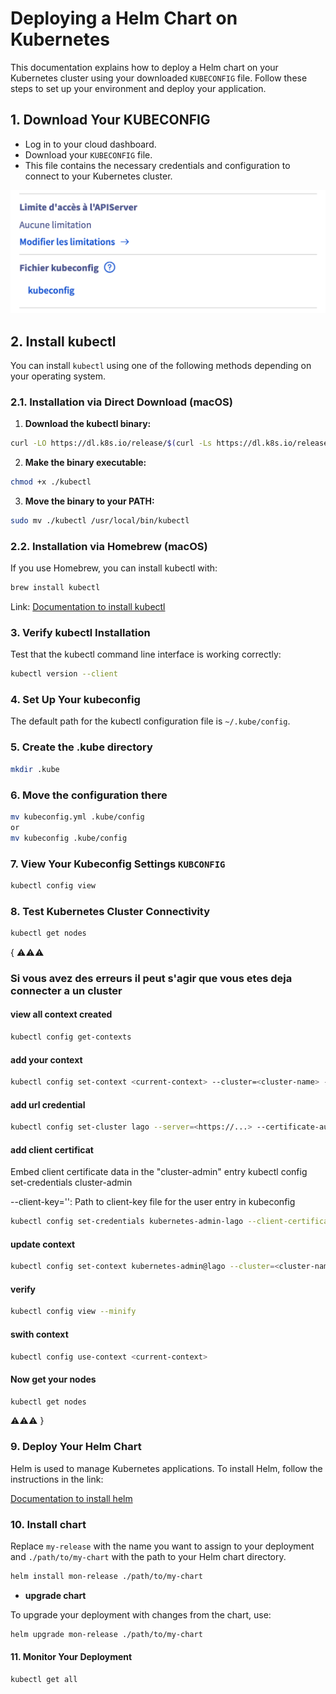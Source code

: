 # Deploying a Helm Chart on Kubernetes

This documentation explains how to deploy a Helm chart on your Kubernetes cluster using your downloaded `KUBECONFIG` file. Follow these steps to set up your environment and deploy your application.

## 1. Download Your KUBECONFIG

- Log in to your cloud dashboard.
- Download your `KUBECONFIG` file.
- This file contains the necessary credentials and configuration to connect to your Kubernetes cluster.

![ovhcloud kubeconfig](asset/ref.png)

## 2. Install kubectl

You can install `kubectl` using one of the following methods depending on your operating system.

### 2.1. Installation via Direct Download (macOS)

1. **Download the kubectl binary:**

```bash
curl -LO https://dl.k8s.io/release/$(curl -Ls https://dl.k8s.io/release/stable.txt)/bin/darwin/amd64/kubectl
```

2. **Make the binary executable:**

```bash
chmod +x ./kubectl
```
 
3. **Move the binary to your PATH:**

```bash
sudo mv ./kubectl /usr/local/bin/kubectl
```

### 2.2. Installation via Homebrew (macOS)

If you use Homebrew, you can install kubectl with:

```bash
brew install kubectl
```

Link:
[Documentation to install kubectl](https://kubernetes.io/fr/docs/tasks/tools/install-kubectl/)

### 3. Verify kubectl Installation

Test that the kubectl command line interface is working correctly:

```bash
kubectl version --client
```
 
### 4. Set Up Your kubeconfig

The default path for the kubectl configuration file is `~/.kube/config`.
 
### 5. Create the .kube directory

```bash
mkdir .kube
```
 
### 6. Move the configuration there

```bash
mv kubeconfig.yml .kube/config
or
mv kubeconfig .kube/config
```

### 7. View Your Kubeconfig Settings `KUBCONFIG`

```bash
kubectl config view
```
 
### 8. Test Kubernetes Cluster Connectivity

```bash
kubectl get nodes
```
{
⚠️⚠️⚠️
### Si vous avez des erreurs il peut s'agir que vous etes deja connecter a un cluster 

#### view all context created

```bash
kubectl config get-contexts
```
#### add your context

```bash
kubectl config set-context <current-context> --cluster=<cluster-name> --user=<user-name>
```
#### add url credential

```bash
kubectl config set-cluster lago --server=<https://...> --certificate-authority=</path/to/ca.crt>
```

#### add client certificat

Embed client certificate data in the "cluster-admin" entry kubectl config set-credentials cluster-admin

--client-key='': Path to client-key file for the user entry in kubeconfig

```bash
kubectl config set-credentials kubernetes-admin-lago --client-certificate=<~/.kube/admin.crt> --client-key=''
```

#### update context

```bash
kubectl config set-context kubernetes-admin@lago --cluster=<cluster-name> --user=<user-name>
```

#### verify 

```bash
kubectl config view --minify
```
#### swith context

```bash
kubectl config use-context <current-context> 
```
#### Now get your nodes

```bash
kubectl get nodes
```
⚠️⚠️⚠️
}

### 9. Deploy Your Helm Chart

Helm is used to manage Kubernetes applications. To install Helm, follow the instructions in the link:

[Documentation to install helm](https://helm.sh/fr/docs/intro/install/)

### 10. Install chart

Replace `my-release` with the name you want to assign to your deployment and `./path/to/my-chart` with the path to your Helm chart directory.

```bash
helm install mon-release ./path/to/my-chart
```

- **upgrade chart**

To upgrade your deployment with changes from the chart, use:

```bash
helm upgrade mon-release ./path/to/my-chart
```

#### 11. Monitor Your Deployment

```bash
kubectl get all
```